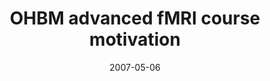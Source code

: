 ---
title: "OHBM advanced fMRI course motivation"
project_id: 
date: 2007-05-06
conference_id: ""
presenters:
   - peter_bandettini
summary: "<p>OHBM advanced fMRI course motivation</p>"
file: /assets/presentations/T208.ppt
filename: T208.ppt
layout: presentation
---